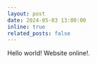 ```yaml
---
layout: post
date: 2024-05-03 13:00:00
inline: true
related_posts: false
---
```


Hello world! Website online!.
